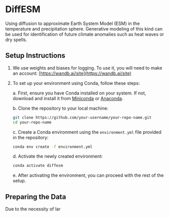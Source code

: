 # DiffESM
Using diffusion to approximate Earth System Model (ESM) in the temperature and precipitation sphere. Generative modeling of this kind can be used for identification of future climate anomalies such as heat waves or dry spells.

## Setup Instructions

1. We use weights and biases for logging. To use it, you will need to make an account: [https://wandb.ai/site](https://wandb.ai/site)

2. To set up your environment using Conda, follow these steps:

   a. First, ensure you have Conda installed on your system. If not, download and install it from [Miniconda](https://docs.conda.io/en/latest/miniconda.html) or [Anaconda](https://www.anaconda.com/products/individual).

   b. Clone the repository to your local machine:
      ```bash
      git clone https://github.com/your-username/your-repo-name.git
      cd your-repo-name
      ```

   c. Create a Conda environment using the `environment.yml` file provided in the repository:
      ```bash
      conda env create -f environment.yml
      ```

   d. Activate the newly created environment:
      ```bash
      conda activate diffesm
      ```

   e. After activating the environment, you can proceed with the rest of the setup.

## Preparing the Data
Due to the necessity of lar


  
